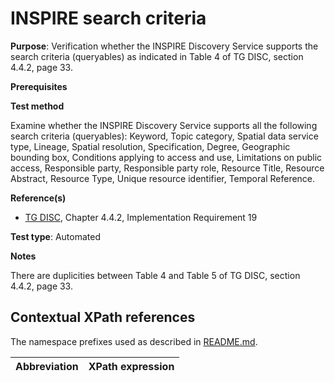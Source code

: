 # INSPIRE search criteria

**Purpose**: Verification whether the INSPIRE Discovery Service supports the search criteria (queryables) as indicated in Table 4 of TG DISC, section 4.4.2, page 33.

**Prerequisites**


**Test method**

Examine whether the INSPIRE Discovery Service supports all the following search criteria (queryables): Keyword, Topic category, Spatial data service type, Lineage, Spatial resolution, Specification, Degree, Geographic bounding box, Conditions applying to access and use, Limitations on public access, Responsible party, Responsible party role, Resource Title, Resource Abstract, Resource Type, Unique resource identifier, Temporal Reference.

**Reference(s)**

* [TG DISC](README.md#ref_TG_DISC), Chapter 4.4.2, Implementation Requirement 19


**Test type**: Automated

**Notes**

There are duplicities between Table 4 and Table 5 of TG DISC, section 4.4.2, page 33.

## Contextual XPath references

The namespace prefixes used as described in [README.md](README.md#namespaces).

Abbreviation                                               |  XPath expression
---------------------------------------------------------- | -------------------------------------------------------------------------
